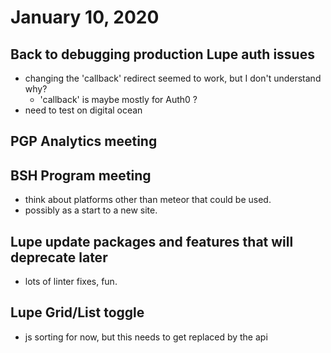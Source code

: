 # January 10, 2020

## Back to debugging production Lupe auth issues
- changing the 'callback' redirect seemed to work, but I don't understand why? 
  - 'callback' is maybe mostly for Auth0 ?
- need to test on digital ocean

## PGP Analytics meeting

## BSH Program meeting
- think about platforms other than meteor that could be used.
- possibly as a start to a new site. 

## Lupe update packages and features that will deprecate later
- lots of linter fixes, fun. 

## Lupe Grid/List toggle
- js sorting for now, but this needs to get replaced by the api